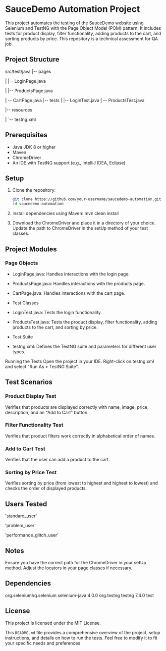 # SauceDemo Automation Project

This project automates the testing of the SauceDemo website using Selenium and TestNG with the Page Object Model (POM) pattern. 
It includes tests for product display, filter functionality, adding products to the cart, and sorting products by price.
This repository is a technical assessment for QA job.


## Project Structure
src/test/java
|-- pages

| |-- LoginPage.java

| |-- ProductsPage.java

| -- CartPage.java |-- tests | |-- LoginTest.java | -- ProductsTest.java

|-- resources

| `-- testng.xml


## Prerequisites

- Java JDK 8 or higher
- Maven
- ChromeDriver
- An IDE with TestNG support (e.g., IntelliJ IDEA, Eclipse)

## Setup

1. Clone the repository:

   ```sh
   git clone https://github.com/your-username/saucedemo-automation.git
   cd saucedemo-automation
   
2. Install dependencies using Maven:
mvn clean install

3. Download the ChromeDriver and place it in a directory of your choice. Update the path to ChromeDriver in the setUp method of your test classes.

## Project Modules

### Page Objects
- LoginPage.java: Handles interactions with the login page.
- ProductsPage.java: Handles interactions with the products page.
- CartPage.java: Handles interactions with the cart page.
- Test Classes
- LoginTest.java: Tests the login functionality.
- ProductsTest.java: Tests the product display, filter functionality, adding products to the cart, and sorting by price.

- Test Suite
- testng.xml: Defines the TestNG suite and parameters for different user types.

Running the Tests
Open the project in your IDE.
Right-click on testng.xml and select "Run As > TestNG Suite".

## Test Scenarios

 ### Product Display Test
  Verifies that products are displayed correctly with name, image, price, description, and an "Add to Cart" button.
### Filter Functionality Test
  Verifies that product filters work correctly in alphabetical order of names.
### Add to Cart Test
  Verifies that the user can add a product to the cart.
### Sorting by Price Test
  Verifies sorting by price (from lowest to highest and highest to lowest) and checks the order of displayed products.

## Users Tested

'standard_user'

'problem_user'

'performance_glitch_user'

## Notes

Ensure you have the correct path for the ChromeDriver in your setUp method.
Adjust the locators in your page classes if necessary.

## Dependencies
<dependencies>
    <dependency>
        <groupId>org.seleniumhq.selenium</groupId>
        <artifactId>selenium-java</artifactId>
        <version>4.0.0</version>
    </dependency>
    <dependency>
        <groupId>org.testng</groupId>
        <artifactId>testng</artifactId>
        <version>7.4.0</version>
        <scope>test</scope>
    </dependency>
</dependencies>

## License

This project is licensed under the MIT License.


This `README.md` file provides a comprehensive overview of the project, setup instructions, and details on how to run the tests. Feel free to modify it to fit your specific needs and preferences
